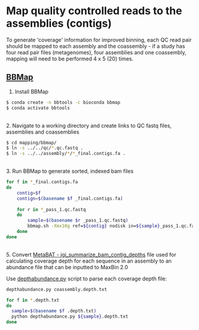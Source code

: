# Map quality controlled reads to the assemblies (contigs)

To generate 'coverage' information for improved binning, each QC read pair should be mapped to each assembly and the coassembly - if a study has four read pair files (metagenomes), four assemblies and one coassembly, mapping will need to be performed 4 x 5 (20) times.

## [BBMap](https://jgi.doe.gov/data-and-tools/software-tools/bbtools/bb-tools-user-guide/bbmap-guide/)

1. Install BBMap

```bash
$ conda create -n bbtools -c bioconda bbmap
$ conda activate bbtools
```

\
2. Navigate to a working directory and create links to QC fastq files, assemblies and coassemblies

```bash
$ cd mapping/bbmap/
$ ln -s ../../qc/*.qc.fastq .
$ ln -s ../../assembly/*/*_final.contigs.fa .
```

\
3. Run BBMap to generate sorted, indexed bam files

```bash
for f in *_final.contigs.fa
do
	contig=$f
	contign=$(basename $f _final.contigs.fa)
	
	for r in *_pass_1.qc.fastq
	do
		sample=$(basename $r _pass_1.qc.fastq)
		bbmap.sh -Xmx10g ref=${contig} nodisk in=${sample}_pass_1.qc.fastq in2=${sample}_pass_2.qc.fastq minid=0.95 threads=20 out=${sample}_${contign}contigs.bbmap.bam bs=bs.sh; sh bs.sh >& ${sample}_${contign}contigs.bbmap.log.txt
	done
done
```

\
5. Convert [MetaBAT - jgi_summarize_bam_contig_depths](https://bitbucket.org/berkeleylab/metabat/src/master/) file used for calculating coverage depth for each sequence in an assembly to an abundance file that can be inputted to MaxBin 2.0

Use [depthabundance.py](https://github.com/dgittins/Metagenomics/blob/main/bin/depthabundance.py) script to parse each coverage depth file:

```bash
depthabundance.py coassembly.depth.txt

for f in *.depth.txt
do 
  sample=$(basename $f .depth.txt)
  python depthabundance.py ${sample}.depth.txt
done
```
